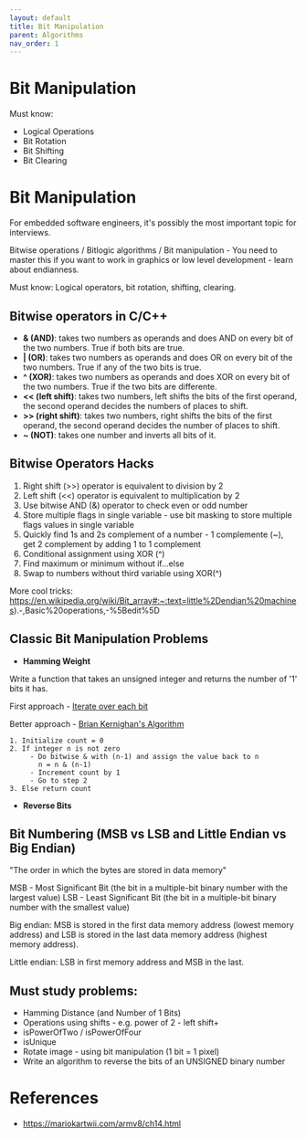 ```yaml
---
layout: default
title: Bit Manipulation
parent: Algorithms
nav_order: 1
---
```


# Bit Manipulation

<!-- [Bit Manipulation](./computer_systems/bit_manipulation.md) -->

Must know:

* Logical Operations 
* Bit Rotation
* Bit Shifting
* Bit Clearing

# Bit Manipulation

For embedded software engineers, it's possibly the most important topic for interviews. 

Bitwise operations / Bitlogic algorithms / Bit manipulation - You need to master this if you want to work in graphics or 
low level development - learn about endianness.

Must know: Logical operators, bit rotation, shifting, clearing.

## Bitwise operators in C/C++

- **& (AND)**: takes two numbers as operands and does AND on every bit of the two numbers. True if both bits are true.
- **| (OR)**: takes two numbers as operands and does OR on every bit of the two numbers. True if any of the two bits 
is true.
- **^ (XOR)**: takes two numbers as operands and does XOR on every bit of the two numbers. True if the two bits are
differente.
- **<< (left shift)**: takes two numbers, left shifts the bits of the first operand, the second operand decides the
numbers of places to shift.
- **>> (right shift)**: takes two numbers, right shifts the bits of the first operand, the second operand decides the
number of places to shift.
- **~ (NOT)**: takes one number and inverts all bits of it.

## Bitwise Operators Hacks

1. Right shift (>>) operator is equivalent to division by 2
2. Left shift (<<) operator is equivalent to multiplication by 2
3. Use bitwise AND (&) operator to check even or odd number
4. Store multiple flags in single variable - use bit masking to store multiple flags values in single variable
5. Quickly find 1s and 2s complement of a number - 1 complemente (~), get 2 complement by adding 1 to 1 complement
6. Conditional assignment using XOR (^)
7. Find maximum or minimum without if...else
8. Swap to numbers without third variable using XOR(^)

More cool tricks: https://en.wikipedia.org/wiki/Bit_array#:~:text=little%2Dendian%20machines).-,Basic%20operations,-%5Bedit%5D

## Classic Bit Manipulation Problems

- **Hamming Weight**

Write a function that takes an unsigned integer and returns the number of '1' 
bits it has.

First approach - [Iterate over each bit](https://github.com/alanrubik/Challenges/blob/main/rob/191.c)

Better approach - [Brian Kernighan's Algorithm](https://github.com/alanrubik/Challenges/blob/main/rob/191_kernighan.c)

```
1. Initialize count = 0
2. If integer n is not zero
     - Do bitwise & with (n-1) and assign the value back to n
       n = n & (n-1)
     - Increment count by 1
     - Go to step 2
3. Else return count
```

- **Reverse Bits**


## Bit Numbering (MSB vs LSB and Little Endian vs Big Endian)

"The order in which the bytes are stored in data memory"

MSB - Most Significant Bit (the bit in a multiple-bit binary number with the largest value)
LSB - Least Significant Bit (the bit in a multiple-bit binary number with the smallest value)

Big endian:
MSB is stored in the first data memory address (lowest memory address) and LSB is stored in the last data memory address (highest memory address).

Little endian:
LSB in first memory address and MSB in the last.

## Must study problems:

- Hamming Distance (and Number of 1 Bits)
- Operations using shifts - e.g. power of 2 - left shift+
- isPowerOfTwo / isPowerOfFour
- isUnique
- Rotate image - using bit manipulation (1 bit = 1 pixel)
- Write an algorithm to reverse the bits of an UNSIGNED binary number

# References

* https://mariokartwii.com/armv8/ch14.html
